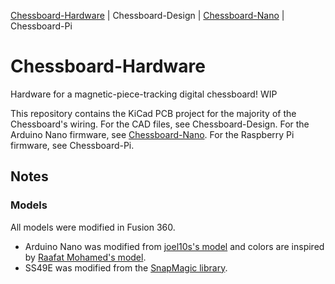 [Chessboard-Hardware](https://github.com/UnsignedArduino/Chessboard-Hardware) |
Chessboard-Design |
[Chessboard-Nano](https://github.com/UnsignedArduino/Chessboard-Nano) |
Chessboard-Pi

# Chessboard-Hardware

Hardware for a magnetic-piece-tracking digital chessboard! WIP

This repository contains the KiCad PCB project for the majority of the Chessboard's wiring. 
For the CAD files, see Chessboard-Design.
For the Arduino Nano firmware, see [Chessboard-Nano](https://github.com/UnsignedArduino/Chessboard-Nano).
For the Raspberry Pi firmware, see Chessboard-Pi.

## Notes

### Models

All models were modified in Fusion 360. 

* Arduino Nano was modified from [joel10s's model](https://www.thingiverse.com/thing:3863918) and colors are inspired by [
Raafat Mohamed's model](https://grabcad.com/library/arduino-nano-26).
* SS49E was modified from the [SnapMagic library](https://www.snapeda.com/parts/SS49E/Honeywell/view-part/?ref=digikey).
